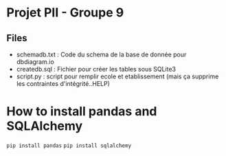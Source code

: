 # Projet PII - Groupe 9

## Files

- schemadb.txt : Code du schema de la base de donnée pour dbdiagram.io
- createdb.sql : Fichier pour créer les tables sous SQLite3
- script.py : script pour remplir ecole et etablissement (mais ça supprime les contraintes d'intégrité..HELP)

# How to install pandas and SQLAlchemy

`pip install pandas`
`pip install sqlalchemy`
